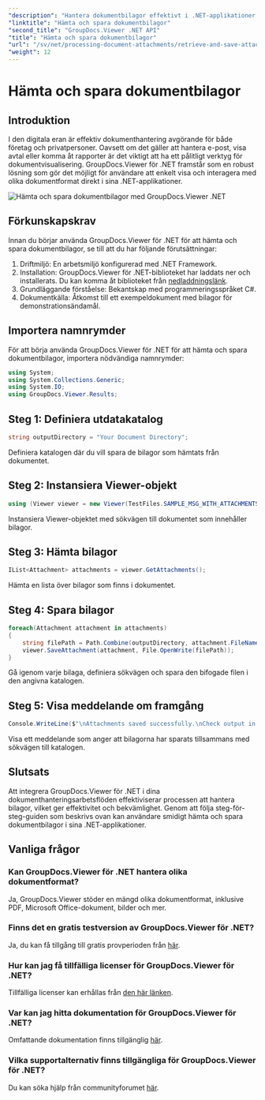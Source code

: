 ```yaml
---
"description": "Hantera dokumentbilagor effektivt i .NET-applikationer med GroupDocs.Viewer. Hämta och spara bilagor problemfritt."
"linktitle": "Hämta och spara dokumentbilagor"
"second_title": "GroupDocs.Viewer .NET API"
"title": "Hämta och spara dokumentbilagor"
"url": "/sv/net/processing-document-attachments/retrieve-and-save-attachments/"
"weight": 12
---
```


# Hämta och spara dokumentbilagor

## Introduktion
I den digitala eran är effektiv dokumenthantering avgörande för både företag och privatpersoner. Oavsett om det gäller att hantera e-post, visa avtal eller komma åt rapporter är det viktigt att ha ett pålitligt verktyg för dokumentvisualisering. GroupDocs.Viewer för .NET framstår som en robust lösning som gör det möjligt för användare att enkelt visa och interagera med olika dokumentformat direkt i sina .NET-applikationer.

![Hämta och spara dokumentbilagor med GroupDocs.Viewer .NET](/viewer/processing-document-attachments/retrieve-and-save-document-attachments.png)

## Förkunskapskrav
Innan du börjar använda GroupDocs.Viewer för .NET för att hämta och spara dokumentbilagor, se till att du har följande förutsättningar:
1. Driftmiljö: En arbetsmiljö konfigurerad med .NET Framework.
2. Installation: GroupDocs.Viewer för .NET-biblioteket har laddats ner och installerats. Du kan komma åt biblioteket från [nedladdningslänk](https://releases.groupdocs.com/viewer/net/).
3. Grundläggande förståelse: Bekantskap med programmeringsspråket C#.
4. Dokumentkälla: Åtkomst till ett exempeldokument med bilagor för demonstrationsändamål.

## Importera namnrymder
För att börja använda GroupDocs.Viewer för .NET för att hämta och spara dokumentbilagor, importera nödvändiga namnrymder:
```csharp
using System;
using System.Collections.Generic;
using System.IO;
using GroupDocs.Viewer.Results;
```

## Steg 1: Definiera utdatakatalog
```csharp
string outputDirectory = "Your Document Directory";
```
Definiera katalogen där du vill spara de bilagor som hämtats från dokumentet.
## Steg 2: Instansiera Viewer-objekt
```csharp
using (Viewer viewer = new Viewer(TestFiles.SAMPLE_MSG_WITH_ATTACHMENTS))
```
Instansiera Viewer-objektet med sökvägen till dokumentet som innehåller bilagor.
## Steg 3: Hämta bilagor
```csharp
IList<Attachment> attachments = viewer.GetAttachments();
```
Hämta en lista över bilagor som finns i dokumentet.
## Steg 4: Spara bilagor
```csharp
foreach(Attachment attachment in attachments)
{
    string filePath = Path.Combine(outputDirectory, attachment.FileName);  
    viewer.SaveAttachment(attachment, File.OpenWrite(filePath)); 
}
```
Gå igenom varje bilaga, definiera sökvägen och spara den bifogade filen i den angivna katalogen.
## Steg 5: Visa meddelande om framgång
```csharp
Console.WriteLine($"\nAttachments saved successfully.\nCheck output in {outputDirectory}.");
```
Visa ett meddelande som anger att bilagorna har sparats tillsammans med sökvägen till katalogen.

## Slutsats
Att integrera GroupDocs.Viewer för .NET i dina dokumenthanteringsarbetsflöden effektiviserar processen att hantera bilagor, vilket ger effektivitet och bekvämlighet. Genom att följa steg-för-steg-guiden som beskrivs ovan kan användare smidigt hämta och spara dokumentbilagor i sina .NET-applikationer.
## Vanliga frågor
### Kan GroupDocs.Viewer för .NET hantera olika dokumentformat?
Ja, GroupDocs.Viewer stöder en mängd olika dokumentformat, inklusive PDF, Microsoft Office-dokument, bilder och mer.
### Finns det en gratis testversion av GroupDocs.Viewer för .NET?
Ja, du kan få tillgång till gratis provperioden från [här](https://releases.groupdocs.com/).
### Hur kan jag få tillfälliga licenser för GroupDocs.Viewer för .NET?
Tillfälliga licenser kan erhållas från [den här länken](https://purchase.groupdocs.com/temporary-license/).
### Var kan jag hitta dokumentation för GroupDocs.Viewer för .NET?
Omfattande dokumentation finns tillgänglig [här](https://tutorials.groupdocs.com/viewer/net/).
### Vilka supportalternativ finns tillgängliga för GroupDocs.Viewer för .NET?
Du kan söka hjälp från communityforumet [här](https://forum.groupdocs.com/c/viewer/9).